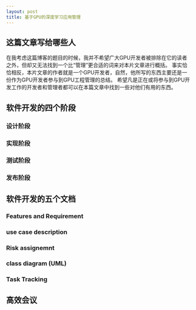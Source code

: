 ```yaml
---
layout: post
title: 基于GPU的深度学习应用管理
---
```

## 这篇文章写给哪些人
在我考虑这篇博客的题目的时候，我并不希望广大GPU开发者被排除在它的读者之外，但却又无法找到一个比“管理”更合适的词来对本片文章进行概括。
事实恰恰相反，本片文章的作者就是一个GPU开发者，自然，他所写的东西主要还是一份作为GPU开发者参与到GPU工程管理的总结。
希望凡是正在或将参与到GPU开发工作的开发者和管理者都可以在本篇文章中找到一些对他们有用的东西。

## 软件开发的四个阶段
### 设计阶段
### 实现阶段
### 测试阶段
### 发布阶段

## 软件开发的五个文档
### Features and Requirement
### use case description
### Risk assignemnt
### class diagram (UML)
### Task Tracking

## 高效会议



